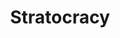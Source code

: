 ---
artist: CZOFT
title: Stratocracy
art_path: /images/czoft-stratocracy.jpg
external_url: https://catskullrecords.bandcamp.com/album/stratocracy
redirect_to: /
---